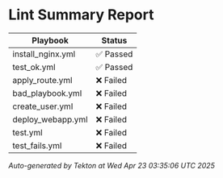 # Lint Summary Report

| Playbook | Status |
|----------|--------|
| install_nginx.yml | ✅ Passed |
| test_ok.yml | ✅ Passed |
| apply_route.yml | ❌ Failed |
| bad_playbook.yml | ❌ Failed |
| create_user.yml | ❌ Failed |
| deploy_webapp.yml | ❌ Failed |
| test.yml | ❌ Failed |
| test_fails.yml | ❌ Failed |

_Auto-generated by Tekton at Wed Apr 23 03:35:06 UTC 2025_

